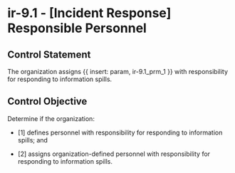 # ir-9.1 - \[Incident Response\] Responsible Personnel

## Control Statement

The organization assigns {{ insert: param, ir-9.1_prm_1 }} with responsibility for responding to information spills.

## Control Objective

Determine if the organization:

- \[1\] defines personnel with responsibility for responding to information spills; and

- \[2\] assigns organization-defined personnel with responsibility for responding to information spills.
